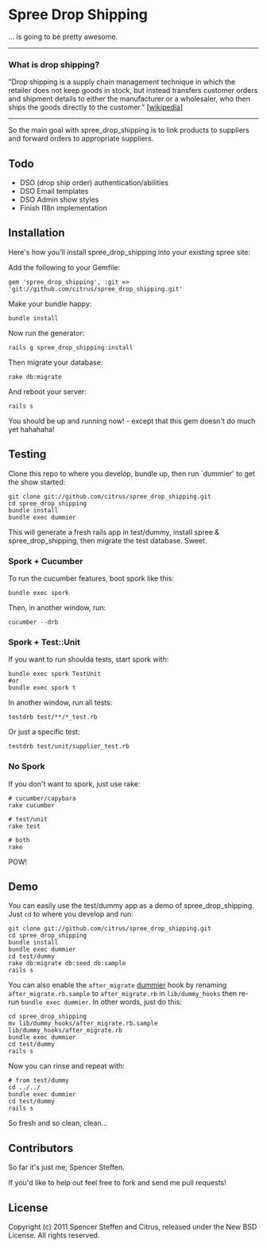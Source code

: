 Spree Drop Shipping
===================

... is going to be pretty awesome.

---

### What is drop shipping?

"Drop shipping is a supply chain management technique in which the retailer does not keep goods in stock, but instead transfers customer orders and shipment details to either the manufacturer or a wholesaler, who then ships the goods directly to the customer." [[wikipedia](http://en.wikipedia.org/wiki/Drop_shipping)]

---

So the main goal with spree_drop_shipping is to link products to suppliers and forward orders to appropriate suppliers. 


Todo
----

- DSO (drop ship order) authentication/abilities
- DSO Email templates
- DSO Admin show styles
- Finish I18n implementation


Installation
------------

Here's how you'll install spree_drop_shipping into your existing spree site:


Add the following to your Gemfile:

    gem 'spree_drop_shipping', :git => 'git://github.com/citrus/spree_drop_shipping.git'

Make your bundle happy:

    bundle install
    
Now run the generator:

    rails g spree_drop_shipping:install
    
Then migrate your database:

    rake db:migrate
    
And reboot your server:
  
    rails s
    
    
You should be up and running now! - except that this gem doesn't do much yet hahahaha!


Testing
-------

Clone this repo to where you develop, bundle up, then run `dummier' to get the show started:

    git clone git://github.com/citrus/spree_drop_shipping.git
    cd spree_drop_shipping
    bundle install
    bundle exec dummier

This will generate a fresh rails app in test/dummy, install spree & spree_drop_shipping, then migrate the test database. Sweet.


### Spork + Cucumber

To run the cucumber features, boot spork like this:

    bundle exec spork

Then, in another window, run:

    cucumber --drb


### Spork + Test::Unit
    
If you want to run shoulda tests, start spork with:

    bundle exec spork TestUnit
    #or 
    bundle exec spork t
        
In another window, run all tests:

    testdrb test/**/*_test.rb
    
Or just a specific test:

    testdrb test/unit/supplier_test.rb
  

### No Spork

If you don't want to spork, just use rake:

    # cucumber/capybara
    rake cucumber
    
    # test/unit
    rake test
    
    # both
    rake 
  
POW!


Demo
----

You can easily use the test/dummy app as a demo of spree_drop_shipping. Just `cd` to where you develop and run:

    git clone git://github.com/citrus/spree_drop_shipping.git
    cd spree_drop_shipping
    bundle install
    bundle exec dummier
    cd test/dummy  
    rake db:migrate db:seed db:sample
    rails s
    
    
You can also enable the `after_migrate` [dummier](https://github.com/citrus/dummier) hook by renaming `after_migrate.rb.sample` to `after_migrate.rb` in `lib/dummy_hooks` then re-run `bundle exec dummier`. In other words, just do this:

    cd spree_drop_shipping
    mv lib/dummy_hooks/after_migrate.rb.sample lib/dummy_hooks/after_migrate.rb
    bundle exec dummier
    cd test/dummy
    rails s
    
    
Now you can rinse and repeat with:

    # from test/dummy
    cd ../../
    bundle exec dummier
    cd test/dummy
    rails s
    
    
So fresh and so clean, clean...


Contributors
------------

So far it's just me; Spencer Steffen. 

If you'd like to help out feel free to fork and send me pull requests!


License
-------

Copyright (c) 2011 Spencer Steffen and Citrus, released under the New BSD License. All rights reserved.